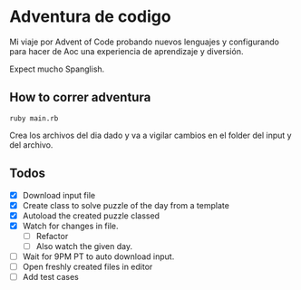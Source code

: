 # Adventura de codigo

Mi viaje por Advent of Code probando nuevos lenguajes y configurando para hacer de Aoc una experiencia de aprendizaje y diversión.

Expect mucho Spanglish.

## How to correr adventura

```
ruby main.rb
```

Crea los archivos del dia dado y va a vigilar cambios en el folder del input y del archivo.

## Todos

- [x] Download input file
- [x] Create class to solve puzzle of the day from a template
- [x] Autoload the created puzzle classed
- [x] Watch for changes in file.
  - [ ] Refactor
  - [ ] Also watch the given day.
- [ ] Wait for 9PM PT to auto download input.
- [ ] Open freshly created files in editor
- [ ] Add test cases
